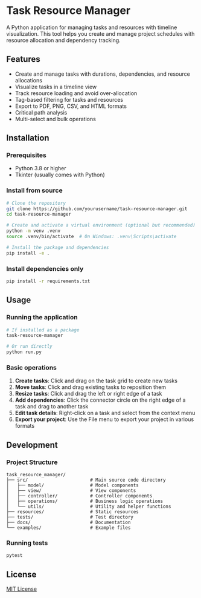 # Task Resource Manager

A Python application for managing tasks and resources with timeline visualization. This tool helps you create and manage project schedules with resource allocation and dependency tracking.

## Features

- Create and manage tasks with durations, dependencies, and resource allocations
- Visualize tasks in a timeline view
- Track resource loading and avoid over-allocation
- Tag-based filtering for tasks and resources
- Export to PDF, PNG, CSV, and HTML formats
- Critical path analysis
- Multi-select and bulk operations

## Installation

### Prerequisites

- Python 3.8 or higher
- Tkinter (usually comes with Python)

### Install from source

```bash
# Clone the repository
git clone https://github.com/yourusername/task-resource-manager.git
cd task-resource-manager

# Create and activate a virtual environment (optional but recommended)
python -m venv .venv
source .venv/bin/activate  # On Windows: .venv\Scripts\activate

# Install the package and dependencies
pip install -e .
```

### Install dependencies only

```bash
pip install -r requirements.txt
```

## Usage

### Running the application

```bash
# If installed as a package
task-resource-manager

# Or run directly
python run.py
```

### Basic operations

1. **Create tasks**: Click and drag on the task grid to create new tasks
2. **Move tasks**: Click and drag existing tasks to reposition them
3. **Resize tasks**: Click and drag the left or right edge of a task
4. **Add dependencies**: Click the connector circle on the right edge of a task and drag to another task
5. **Edit task details**: Right-click on a task and select from the context menu
6. **Export your project**: Use the File menu to export your project in various formats

## Development

### Project Structure

```
task_resource_manager/
├── src/                       # Main source code directory
│   ├── model/                 # Model components
│   ├── view/                  # View components
│   ├── controller/            # Controller components
│   ├── operations/            # Business logic operations
│   └── utils/                 # Utility and helper functions
├── resources/                 # Static resources
├── tests/                     # Test directory
├── docs/                      # Documentation
└── examples/                  # Example files
```

### Running tests

```bash
pytest
```

## License

[MIT License](LICENSE)

